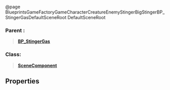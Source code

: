 @page BlueprintsGameFactoryGameCharacterCreatureEnemyStingerBigStingerBP_StingerGasDefaultSceneRoot DefaultSceneRoot
### Parent :
<b><a href="_blueprints_game_factory_game_character_creature_enemy_stinger_big_stinger_b_p__stinger_gas.html"><blockquote>BP_StingerGas</blockquote></a></b>
### Class:
<b><a href="_class_script_scene_component.html"><blockquote>SceneComponent</blockquote></a></b>
## Properties
